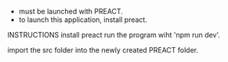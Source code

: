 - must be launched with PREACT.
- to launch this application, install preact.

INSTRUCTIONS
install preact
run the program wiht 'npm run dev'.

import the src folder into the newly created PREACT folder.
